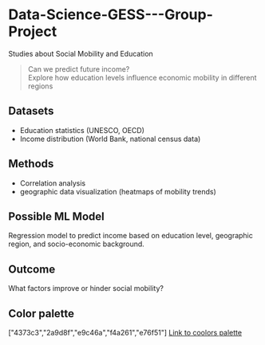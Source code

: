 # Data-Science-GESS---Group-Project
Studies about Social Mobility and Education
> Can we predict future income?\
> Explore how education levels influence economic mobility in different regions

## Datasets
 - Education statistics (UNESCO, OECD)
 - Income distribution (World Bank, national census data)

## Methods
 - Correlation analysis
 - geographic data visualization (heatmaps of mobility trends)

## Possible ML Model
Regression model to predict income based on education level, geographic region, and socio-economic background.

## Outcome
What factors improve or hinder social mobility?

## Color palette 
["4373c3","2a9d8f","e9c46a","f4a261","e76f51"]
[Link to coolors palette](https://coolors.co/264653-2a9d8f-e9c46a-f4a261-e76f51)
